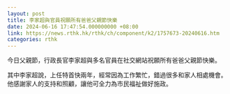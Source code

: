 ```yaml
---
layout: post
title: 李家超與官員祝願所有爸爸父親節快樂
date: 2024-06-16 17:47:54.000000000 +08:00
link: https://news.rthk.hk/rthk/ch/component/k2/1757673-20240616.htm
categories: rthk
---
```


今日父親節，行政長官李家超與多名官員在社交網站祝願所有爸爸父親節快樂。

其中李家超說，上任特首快兩年，經常因為工作繁忙，錯過很多和家人相處機會。他感謝家人的支持和照顧，讓他可全力為市民福祉做好施政。
